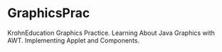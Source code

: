 # GraphicsPrac
KrohnEducation Graphics Practice.
Learning About Java Graphics with AWT.
Implementing Applet and Components.
